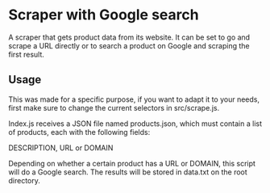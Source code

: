 # Scraper with Google search

A scraper that gets product data from its website. It can be set to go and scrape a URL directly or to search a product on Google and scraping the first result.

## Usage

This was made for a specific purpose, if you want to adapt it to your needs, first make sure to change the current selectors in src/scrape.js.

Index.js receives a JSON file named products.json, which must contain a list of products, each with the following fields:

DESCRIPTION, URL or DOMAIN

Depending on whether a certain product has a URL or DOMAIN, this script will do a Google search. The results will be stored in data.txt on the root directory.
